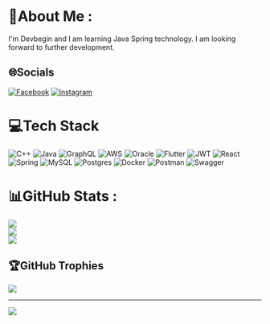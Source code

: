 # 💫About Me :
I'm Devbegin and I am learning Java Spring technology. I am looking forward to further development.

## 🌐Socials
[![Facebook](https://img.shields.io/badge/Facebook-%231877F2.svg?logo=Facebook&logoColor=white)](https://facebook.com/khuong.pham.359787) [![Instagram](https://img.shields.io/badge/Instagram-%23E4405F.svg?logo=Instagram&logoColor=white)](https://instagram.com/kguonh) 

# 💻Tech Stack
![C++](https://img.shields.io/badge/c++-%2300599C.svg?style=for-the-badge&logo=c%2B%2B&logoColor=white) ![Java](https://img.shields.io/badge/java-%23ED8B00.svg?style=for-the-badge&logo=java&logoColor=white) ![GraphQL](https://img.shields.io/badge/-GraphQL-E10098?style=for-the-badge&logo=graphql&logoColor=white) ![AWS](https://img.shields.io/badge/AWS-%23FF9900.svg?style=for-the-badge&logo=amazon-aws&logoColor=white) ![Oracle](https://img.shields.io/badge/Oracle-F80000?style=for-the-badge&logo=oracle&logoColor=white) ![Flutter](https://img.shields.io/badge/Flutter-%2302569B.svg?style=for-the-badge&logo=Flutter&logoColor=white) ![JWT](https://img.shields.io/badge/JWT-black?style=for-the-badge&logo=JSON%20web%20tokens) ![React](https://img.shields.io/badge/react-%2320232a.svg?style=for-the-badge&logo=react&logoColor=%2361DAFB) ![Spring](https://img.shields.io/badge/spring-%236DB33F.svg?style=for-the-badge&logo=spring&logoColor=white) ![MySQL](https://img.shields.io/badge/mysql-%2300f.svg?style=for-the-badge&logo=mysql&logoColor=white) ![Postgres](https://img.shields.io/badge/postgres-%23316192.svg?style=for-the-badge&logo=postgresql&logoColor=white) ![Docker](https://img.shields.io/badge/docker-%230db7ed.svg?style=for-the-badge&logo=docker&logoColor=white) ![Postman](https://img.shields.io/badge/Postman-FF6C37?style=for-the-badge&logo=postman&logoColor=white) ![Swagger](https://img.shields.io/badge/-Swagger-%23Clojure?style=for-the-badge&logo=swagger&logoColor=white)
# 📊GitHub Stats :
![](https://github-readme-stats.vercel.app/api?username=KhuongSpring&theme=tokyonight&hide_border=true&include_all_commits=false&count_private=true)<br/>
![](https://github-readme-streak-stats.herokuapp.com/?user=KhuongSpring&theme=tokyonight&hide_border=true)<br/>
![](https://github-readme-stats.vercel.app/api/top-langs/?username=KhuongSpring&theme=tokyonight&hide_border=true&include_all_commits=false&count_private=true&layout=compact)

## 🏆GitHub Trophies
![](https://github-trophies.vercel.app/?username=KhuongSpring&theme=nord&no-frame=true&no-bg=true&margin-w=4)

---
[![](https://visitcount.itsvg.in/api?id=KhuongSpring&icon=0&color=0)](https://visitcount.itsvg.in)
